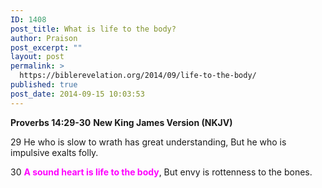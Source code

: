 ```yaml
---
ID: 1408
post_title: What is life to the body?
author: Praison
post_excerpt: ""
layout: post
permalink: >
  https://biblerevelation.org/2014/09/life-to-the-body/
published: true
post_date: 2014-09-15 10:03:53
---
```

<strong>Proverbs 14:29-30</strong>
<strong>New King James Version (NKJV)</strong>

29 He who is slow to wrath has great understanding,
But he who is impulsive exalts folly.

30 <span style="color: #ff00ff;"><strong>A sound heart is life to the body</strong></span>,
But envy is rottenness to the bones.